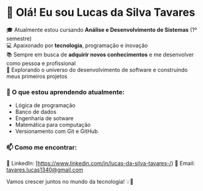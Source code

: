 # 👋 Olá! Eu sou Lucas da Silva Tavares

🎓 Atualmente estou cursando **Análise e Desenvolvimento de Sistemas** (1º semestre)  
💻 Apaixonado por **tecnologia**, programação e inovação  
📚 Sempre em busca de **adquirir novos conhecimentos** e me desenvolver como pessoa e profissional  
🚀 Explorando o universo do desenvolvimento de software e construindo meus primeiros projetos  

### 🌱 O que estou aprendendo atualmente:
- Lógica de programação
- Banco de dados
- Engenharia de sotware
- Matemática para computação
- Versionamento com Git e GitHub

### 📫 Como me encontrar:
🔗 LinkedIn: [https://www.linkedin.com/in/lucas-da-silva-tavares-/) 
🔗 Email: tavares.lucas1340@gmail.com

Vamos crescer juntos no mundo da tecnologia! 💡🚀



